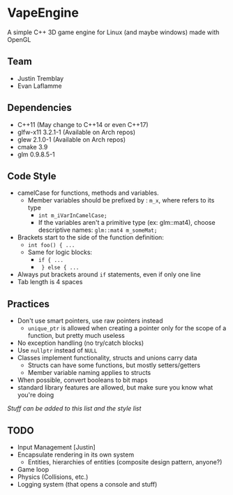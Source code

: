 # VapeEngine

A simple C++ 3D game engine for Linux (and maybe windows) made with OpenGL

## Team

* Justin Tremblay
* Evan Laflamme

## Dependencies

* C++11 (May change to C++14 or even C++17)
* glfw-x11 3.2.1-1 (Available on Arch repos)
* glew 2.1.0-1 (Available on Arch repos)
* cmake 3.9
* glm 0.9.8.5-1

## Code Style

* camelCase for functions, methods and variables.
    * Member variables should be prefixed by : `m_x`, where refers to its type
        * `int m_iVarInCamelCase;`
        * If the variables aren't a primitive type (ex: glm::mat4), choose descriptive names: `glm::mat4 m_someMat;`
* Brackets start to the side of the function definition:
    * `int foo() { ...`
    * Same for logic blocks:
        * `if { ...`
        * ` } else { ...`
* Always put brackets around `if` statements, even if only one line
* Tab length is 4 spaces

## Practices

* Don't use smart pointers, use raw pointers instead
    * `unique_ptr` is allowed when creating a pointer only for the scope of a function, but pretty much useless
* No exception handling (no try/catch blocks)
* Use `nullptr` instead of `NULL`
* Classes implement functionality, structs and unions carry data
    * Structs can have some functions, but mostly setters/getters
    * Member variable naming applies to structs
* When possible, convert booleans to bit maps
* standard library features are allowed, but make sure you know what you're doing

*Stuff can be added to this list and the style list*

## TODO

* Input Management [Justin]
* Encapsulate rendering in its own system
    * Entities, hierarchies of entities (composite design pattern, anyone?)
* Game loop
* Physics (Collisions, etc.)
* Logging system (that opens a console and stuff)
